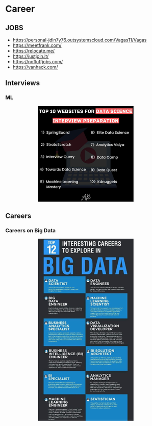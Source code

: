 # Career

## JOBS
- https://personal-jdln7y76.outsystemscloud.com/VagasTI/Vagas
- https://meetfrank.com/
- https://relocate.me/
- https://justjoin.it/
- https://nofluffjobs.com/
- https://vanhack.com/

## Interviews

### ML

<p align="center">
  <img src="./src/ML_preparation.jpg" width="300" />
</p>

## Careers

### Careers on Big Data

<p align="center">
  <img src="./src/Bigdata.jpg" width="300" />
</p>